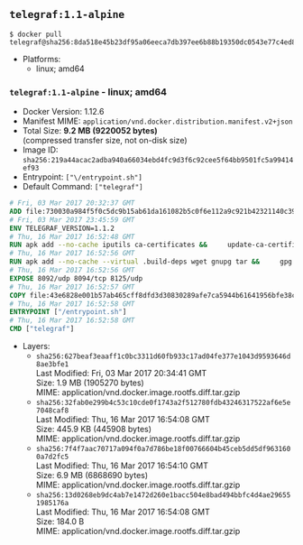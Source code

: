 ## `telegraf:1.1-alpine`

```console
$ docker pull telegraf@sha256:8da518e45b23df95a06eeca7db397ee6b88b19350dc0543e77c4ed83ff7fc01d
```

-	Platforms:
	-	linux; amd64

### `telegraf:1.1-alpine` - linux; amd64

-	Docker Version: 1.12.6
-	Manifest MIME: `application/vnd.docker.distribution.manifest.v2+json`
-	Total Size: **9.2 MB (9220052 bytes)**  
	(compressed transfer size, not on-disk size)
-	Image ID: `sha256:219a44acac2adba940a66034ebd4fc9d3f6c92cee5f64bb9501fc5a99414ef93`
-	Entrypoint: `["\/entrypoint.sh"]`
-	Default Command: `["telegraf"]`

```dockerfile
# Fri, 03 Mar 2017 20:32:37 GMT
ADD file:730030a984f5f0c5dc9b15ab61da161082b5c0f6e112a9c921b42321140c3927 in / 
# Fri, 03 Mar 2017 23:45:59 GMT
ENV TELEGRAF_VERSION=1.1.2
# Thu, 16 Mar 2017 16:52:48 GMT
RUN apk add --no-cache iputils ca-certificates &&     update-ca-certificates
# Thu, 16 Mar 2017 16:52:56 GMT
RUN apk add --no-cache --virtual .build-deps wget gnupg tar &&     gpg --keyserver hkp://ha.pool.sks-keyservers.net         --recv-keys 05CE15085FC09D18E99EFB22684A14CF2582E0C5 &&     wget -q https://dl.influxdata.com/telegraf/releases/telegraf-${TELEGRAF_VERSION}-static_linux_amd64.tar.gz.asc &&     wget -q https://dl.influxdata.com/telegraf/releases/telegraf-${TELEGRAF_VERSION}-static_linux_amd64.tar.gz &&     gpg --batch --verify telegraf-${TELEGRAF_VERSION}-static_linux_amd64.tar.gz.asc telegraf-${TELEGRAF_VERSION}-static_linux_amd64.tar.gz &&     mkdir -p /usr/src /etc/telegraf &&     tar -C /usr/src -xzf telegraf-${TELEGRAF_VERSION}-static_linux_amd64.tar.gz &&     mv /usr/src/telegraf*/telegraf.conf /etc/telegraf/ &&     chmod +x /usr/src/telegraf*/* &&     cp -a /usr/src/telegraf*/* /usr/bin/ &&     rm -rf *.tar.gz* /usr/src /root/.gnupg &&     apk del .build-deps
# Thu, 16 Mar 2017 16:52:56 GMT
EXPOSE 8092/udp 8094/tcp 8125/udp
# Thu, 16 Mar 2017 16:52:57 GMT
COPY file:43e6828e001b57ab465cff8dfd3d30830289afe7ca5944b61641956bfe38cd1c in /entrypoint.sh 
# Thu, 16 Mar 2017 16:52:58 GMT
ENTRYPOINT ["/entrypoint.sh"]
# Thu, 16 Mar 2017 16:52:58 GMT
CMD ["telegraf"]
```

-	Layers:
	-	`sha256:627beaf3eaaff1c0bc3311d60fb933c17ad04fe377e1043d9593646d8ae3bfe1`  
		Last Modified: Fri, 03 Mar 2017 20:34:41 GMT  
		Size: 1.9 MB (1905270 bytes)  
		MIME: application/vnd.docker.image.rootfs.diff.tar.gzip
	-	`sha256:32fab0e299b4c53c10cde0f1743a2f512780fdb43246317522af6e5e7048caf8`  
		Last Modified: Thu, 16 Mar 2017 16:54:08 GMT  
		Size: 445.9 KB (445908 bytes)  
		MIME: application/vnd.docker.image.rootfs.diff.tar.gzip
	-	`sha256:7f4f7aac70717a094f0a7d786be18f00766604b45ceb5dd5df9631600a7d2fc5`  
		Last Modified: Thu, 16 Mar 2017 16:54:10 GMT  
		Size: 6.9 MB (6868690 bytes)  
		MIME: application/vnd.docker.image.rootfs.diff.tar.gzip
	-	`sha256:13d0268eb9dc4ab7e1472d260e1bacc504e8bad494bbfc4d4ae296551985176a`  
		Last Modified: Thu, 16 Mar 2017 16:54:08 GMT  
		Size: 184.0 B  
		MIME: application/vnd.docker.image.rootfs.diff.tar.gzip
